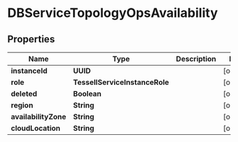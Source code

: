 

# DBServiceTopologyOpsAvailability


## Properties

Name | Type | Description | Notes
------------ | ------------- | ------------- | -------------
**instanceId** | **UUID** |  |  [optional]
**role** | **TessellServiceInstanceRole** |  |  [optional]
**deleted** | **Boolean** |  |  [optional]
**region** | **String** |  |  [optional]
**availabilityZone** | **String** |  |  [optional]
**cloudLocation** | **String** |  |  [optional]



